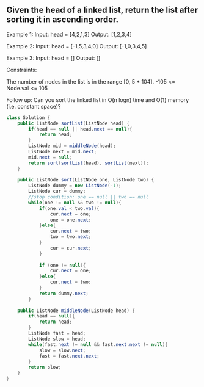 ## Given the head of a linked list, return the list after sorting it in ascending order.
Example 1:
Input: head = [4,2,1,3]
Output: [1,2,3,4]

Example 2:
Input: head = [-1,5,3,4,0]
Output: [-1,0,3,4,5]

Example 3:
Input: head = []
Output: []
 

Constraints:

The number of nodes in the list is in the range [0, 5 * 104].
-105 <= Node.val <= 105

Follow up: Can you sort the linked list in O(n logn) time and O(1) memory (i.e. constant space)?

```java
class Solution {
    public ListNode sortList(ListNode head) {
        if(head == null || head.next == null){
            return head;
        }
        ListNode mid = middleNode(head);        
        ListNode next = mid.next;
        mid.next = null;
        return sort(sortList(head), sortList(next));
    }
    
    public ListNode sort(ListNode one, ListNode two) {
        ListNode dummy = new ListNode(-1);
        ListNode cur = dummy;
        //stop condition: one == null || two == null
        while(one != null && two != null){
            if(one.val < two.val){
                cur.next = one;
                one = one.next;
            }else{
                cur.next = two;
                two = two.next;
            }
                cur = cur.next;
            }
        
            if (one != null){
                cur.next = one;
            }else{
                cur.next = two;
            }
            return dummy.next;
        }
    
    public ListNode middleNode(ListNode head) {
        if(head == null){
            return head;
        }
        ListNode fast = head;
        ListNode slow = head;
        while(fast.next != null && fast.next.next != null){
            slow = slow.next;
            fast = fast.next.next;
        }
        return slow;
    }
}
```
